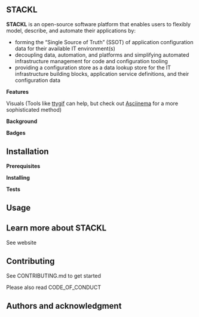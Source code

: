 ## STACKL

**STACKL** is an open-source software platform that enables users to flexibly model, describe, and automate their applications by:

*   forming the “Single Source of Truth” (SSOT) of application configuration data for their available IT environment(s)
*   decoupling data, automation, and platforms and simplifying automated infrastructure management for code and configuration tooling
*   providing a configuration store as a data lookup store for the IT infrastructure building blocks, application service definitions, and their configuration data

**Features**

Visuals (Tools like [ttygif](https://github.com/icholy/ttygif) can help, but check out [Asciinema](https://asciinema.org/) for a more sophisticated method)

**Background**

**Badges**


## **Installation**

**Prerequisites**

**Installing**

**Tests**


## **Usage**


## **Learn more about STACKL**

See website


## **Contributing**

See CONTRIBUTING.md to get started

Please also read CODE_OF_CONDUCT


## **Authors and acknowledgment**
